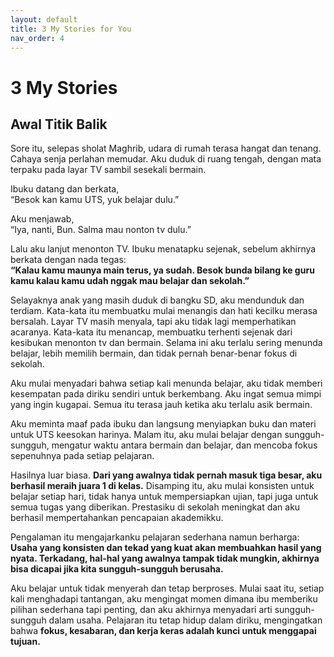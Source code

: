 ```yaml
---
layout: default
title: 3 My Stories for You
nav_order: 4
---
```


# 3 My Stories
## Awal Titik Balik

Sore itu, selepas sholat Maghrib, udara di rumah terasa hangat dan tenang. Cahaya senja perlahan memudar. Aku duduk di ruang tengah, dengan mata terpaku pada layar TV sambil sesekali bermain.


Ibuku datang dan berkata, <br>
“Besok kan kamu UTS, yuk belajar dulu.”



Aku menjawab, <br>
“Iya, nanti, Bun. Salma mau nonton tv dulu.”



Lalu aku lanjut menonton TV. Ibuku menatapku sejenak, sebelum akhirnya berkata dengan nada tegas: <br>
**“Kalau kamu maunya main terus, ya sudah. Besok bunda bilang ke guru kamu kalau kamu udah nggak mau belajar dan sekolah.”**


Selayaknya anak yang masih duduk di bangku SD, aku mendunduk dan terdiam. Kata-kata itu membuatku mulai menangis dan hati kecilku merasa bersalah. Layar TV masih menyala, tapi aku tidak lagi memperhatikan acaranya. Kata-kata itu menancap, membuatku terhenti sejenak dari kesibukan menonton tv dan bermain. Selama ini aku terlalu sering menunda belajar, lebih memilih bermain, dan tidak pernah benar-benar fokus di sekolah.


Aku mulai menyadari bahwa setiap kali menunda belajar, aku tidak memberi kesempatan pada diriku sendiri untuk berkembang. Aku ingat semua mimpi yang ingin kugapai. Semua itu terasa jauh ketika aku terlalu asik bermain. 


Aku meminta maaf pada ibuku dan langsung menyiapkan buku dan materi untuk UTS keesokan harinya. Malam itu, aku mulai belajar dengan sungguh-sungguh, mengatur waktu antara bermain dan belajar, dan mencoba fokus sepenuhnya pada setiap pelajaran. 

Hasilnya luar biasa. **Dari yang awalnya tidak pernah masuk tiga besar, aku berhasil meraih juara 1 di kelas.** Disamping itu, aku mulai konsisten untuk belajar setiap hari, tidak hanya untuk mempersiapkan ujian, tapi juga untuk semua tugas yang diberikan. Prestasiku di sekolah meningkat dan aku berhasil mempertahankan pencapaian akademikku.


Pengalaman itu mengajarkanku pelajaran sederhana namun berharga: <br>
**Usaha yang konsisten dan tekad yang kuat akan membuahkan hasil yang nyata. Terkadang, hal-hal yang awalnya tampak tidak mungkin, akhirnya bisa dicapai jika kita sungguh-sungguh berusaha.** <br>


Aku belajar untuk tidak menyerah dan tetap berproses. Mulai saat itu, setiap kali menghadapi tantangan, aku mengingat momen dimana ibu memberiku pilihan sederhana tapi penting, dan aku akhirnya menyadari arti sungguh-sungguh dalam usaha. Pelajaran itu tetap hidup dalam diriku, mengingatkan bahwa **fokus, kesabaran, dan kerja keras adalah kunci untuk menggapai tujuan.**




